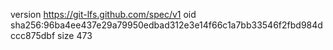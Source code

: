 version https://git-lfs.github.com/spec/v1
oid sha256:96ba4ee437e29a79950edbad312e3e14f66c1a7bb33546f2fbd984dccc875dbf
size 473
